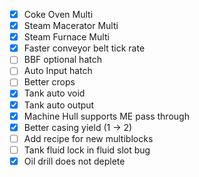 - [x] Coke Oven Multi
- [x] Steam Macerator Multi
- [x] Steam Furnace Multi
- [x] Faster conveyor belt tick rate
- [ ] BBF optional hatch
- [ ] Auto Input hatch
- [ ] Better crops
- [x] Tank auto void
- [x] Tank auto output
- [x] Machine Hull supports ME pass through
- [x] Better casing yield (1 -> 2)
- [ ] Add recipe for new multiblocks
- [ ] Tank fluid lock in fluid slot bug
- [x] Oil drill does not deplete
